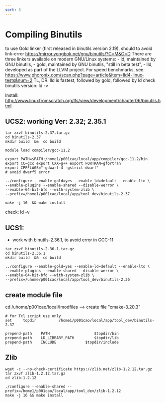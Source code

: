```yaml
---
sort: 8
---
```


# Compiling Binutils

to use Gold linker (first released in binutils version 2.19), should to avoid link-error
https://mirror.yongbok.net/gnu/binutils/?C=M&O=D
There are three linkers available on modern GNU/Linux systems:
    - ld, maintained by GNU binutils,
    - gold, maintained by GNU binutils, "still in beta test",
    - lld, developed as part of the LLVM project.
For speed benchmarks, see: https://www.phoronix.com/scan.php?page=article&item=lld4-linux-tests&num=2 TL, DR: lld is fastest, followed by gold, followed by ld
check  binutils version:  ld -v

Install: http://www.linuxfromscratch.org/lfs/view/development/chapter06/binutils.html

## UCS2: working Ver: 2.32; 2.35.1
```shell
tar zxvf binutils-2.37.tar.gz             
cd binutils-2.37
mkdir build  &&  cd build

module load compiler/gcc-11.2

export PATH=$PATH:/home1/p001cao/local/app/compiler/gcc-11.2/bin
export CC=gcc export CXX=g++ export FORTRAN=gfortran
export CPPFLAGS="-gdwarf-4 -gstrict-dwarf"                                 # avoid dwarf5 error

../configure --enable-gold=yes --enable-ld=default --enable-lto \
--enable-plugins --enable-shared --disable-werror \
--enable-64-bit-bfd --with-system-zlib \
--prefix=/home1/p001cao/local/app/tool_dev/binutils-2.37

make -j 16  && make install
```

check:  ld -v


## UCS1: 
- work with binutils-2.36.1, to avoid error in GCC-11

```shell
tar zxvf binutils-2.36.1.tar.gz             
cd binutils-2.36.1
mkdir build  &&  cd build

../configure --enable-gold=yes --enable-ld=default --enable-lto \
--enable-plugins --enable-shared --disable-werror \
--enable-64-bit-bfd --with-system-zlib \
--prefix=/uhome/p001cao/local/app/tool_dev/binutils-2.36
```




## create module file
cd /uhome/p001cao/local/Imodfiles  -->  create file "cmake-3.20.3"
```shell
# for Tcl script use only
set     topdir          /home1/p001cao/local/app/tool_dev/binutils-2.37

prepend-path    PATH                    $topdir/bin
prepend-path    LD_LIBRARY_PATH         $topdir/lib
prepend-path    INCLUDE 	        $topdir/include
```

## Zlib
```shell
wget -c --no-check-certificate https://zlib.net/zlib-1.2.12.tar.gz
tar zxvf zlib-1.2.12.tar.gz
cd zlib-1.2.12

./configure --enable-shared --prefix=/home1/p001cao/local/app/tool_dev/zlib-1.2.12
make -j 16 && make install
```

